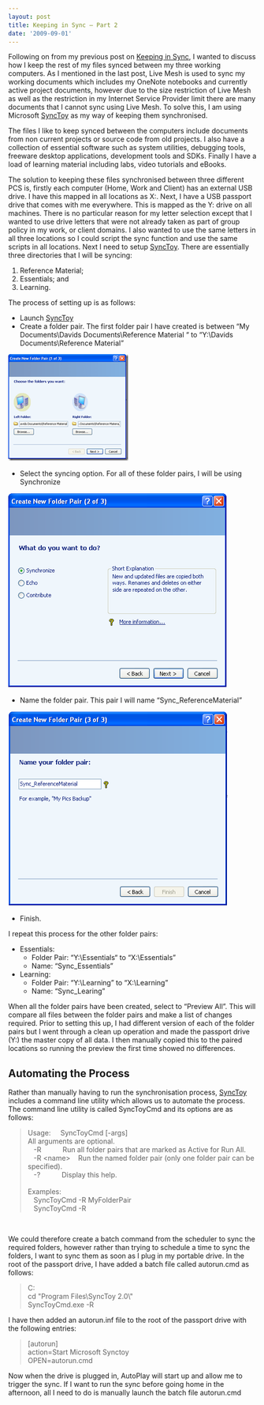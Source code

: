 ```yaml
---
layout: post
title: Keeping in Sync – Part 2
date: '2009-09-01'
---
```


Following on from my previous post on [Keeping in Sync](../keeping-in-sync/index.md), I wanted to discuss how I keep the rest of my files synced between my three working computers. As I mentioned in the last post, Live Mesh is used to sync my working documents which includes my OneNote notebooks and currently active project documents, however due to the size restriction of Live Mesh as well as the restriction in my Internet Service Provider limit there are many documents that I cannot sync using Live Mesh. To solve this, I am using Microsoft [SyncToy](href="http://www.microsoft.com/downloads/details.aspx?familyid=c26efa36-98e0-4ee9-a7c5-98d0592d8c52&displaylang=en") as my way of keeping them synchronised.

The files I like to keep synced between the computers include documents from non current projects or source code from old projects. I also have a collection of essential software such as system utilities, debugging tools, freeware desktop applications, development tools and SDKs. Finally I have a load of learning material including labs, video tutorials and eBooks.

The solution to keeping these files synchronised between three different PCS is, firstly each computer (Home, Work and Client) has an external USB drive. I have this mapped in all locations as X:. Next, I have a USB passport drive that comes with me everywhere. This is mapped as the Y: drive on all machines. There is no particular reason for my letter selection except that I wanted to use drive letters that were not already taken as part of group policy in my work, or client domains. I also wanted to use the same letters in all three locations so I could script the sync function and use the same scripts in all locations. Next I need to setup [SyncToy](href="http://www.microsoft.com/downloads/details.aspx?familyid=c26efa36-98e0-4ee9-a7c5-98d0592d8c52&displaylang=en"). There are essentially three directories that I will be syncing:

1. Reference Material;
2. Essentials; and
3. Learning.

The process of setting up is as follows:

- Launch [SyncToy](href="http://www.microsoft.com/downloads/details.aspx?familyid=c26efa36-98e0-4ee9-a7c5-98d0592d8c52&displaylang=en")
- Create a folder pair. The first folder pair I have created is between “My Documents\Davids Documents\Reference Material “ to “Y:\Davids Documents\Reference Material”

![My Documents](../../assets/clip_image001_thumb.png)

- Select the syncing option. For all of these folder pairs, I will be using Synchronize

![Clip2](../../assets/clip_image0016.png)

- Name the folder pair. This pair I will name “Sync_ReferenceMaterial”

![Clip2](../../assets/clip_image0018.png)

- Finish.

I repeat this process for the other folder pairs:

- Essentials:
  - Folder Pair: “Y:\Essentials“ to “X:\Essentials”
  - Name: “Sync_Essentials”
- Learning:
  - Folder Pair: “Y:\Learning” to “X:\Learning”
  - Name: “Sync_Learing”

When all the folder pairs have been created, select to “Preview All”. This will compare all files between the folder pairs and make a list of changes required. Prior to setting this up, I had different version of each of the folder pairs but I went through a clean up operation and made the passport drive (Y:) the master copy of all data. I then manually copied this to the paired locations so running the preview the first time showed no differences.

## Automating the Process

Rather than manually having to run the synchronisation process, [SyncToy](href="http://www.microsoft.com/downloads/details.aspx?familyid=c26efa36-98e0-4ee9-a7c5-98d0592d8c52&displaylang=en") includes a command line utility which allows us to automate the process. The command line utility is called SyncToyCmd and its options are as follows:

<blockquote>   <p>Usage:&#160;&#160;&#160;&#160; SyncToyCmd [-args]      <br />All arguments are optional.       <br />&#160;&#160; -R&#160;&#160;&#160;&#160;&#160;&#160;&#160;&#160;&#160;&#160; Run all folder pairs that are marked as Active for Run All.       <br />&#160;&#160; -R <span class="kwrd">&lt;</span><span class="html">name</span><span class="kwrd">&gt;</span>&#160;&#160;&#160; Run the named folder pair (only one folder pair can be specified).       <br />&#160;&#160; -?&#160;&#160;&#160;&#160;&#160;&#160;&#160;&#160;&#160;&#160; Display this help.       <br />      <br />Examples:       <br />&#160;&#160; SyncToyCmd -R MyFolderPair       <br />&#160;&#160; SyncToyCmd -R</p> 
</blockquote>  <p>&#160;</p>

We could therefore create a batch command from the scheduler to sync the required folders, however rather than trying to schedule a time to sync the folders, I want to sync them as soon as I plug in my portable drive. In the root of the passport drive, I have added a batch file called autorun.cmd as follows:

  <blockquote>   <p>C:     <br />cd &quot;Program Files\SyncToy 2.0\&quot;      <br />SyncToyCmd.exe -R</p> </blockquote>  <p>I have then added an autorun.inf file to the root of the passport drive with the following entries:</p>  <blockquote>   <p>[autorun]     <br />action=Start Microsoft Synctoy      <br />OPEN=autorun.cmd</p> </blockquote>

Now when the drive is plugged in, AutoPlay will start up and allow me to trigger the sync. If I want to run the sync before going home in the afternoon, all I need to do is manually launch the batch file autorun.cmd
